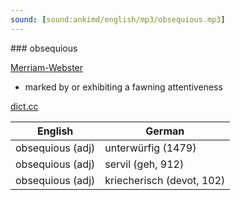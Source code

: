 ```yaml
---
sound: [sound:ankimd/english/mp3/obsequious.mp3]
---
```


\### obsequious

[Merriam-Webster](https://www.merriam-webster.com/dictionary/obsequious)

- marked by or exhibiting a fawning attentiveness

[dict.cc](https://www.dict.cc/obsequious)

| English        | German       |
| -------------- | ------------ |
| obsequious (adj) | unterwürfig (1479) |
| obsequious (adj) | servil (geh, 912) |
| obsequious (adj) | kriecherisch (devot, 102) |
